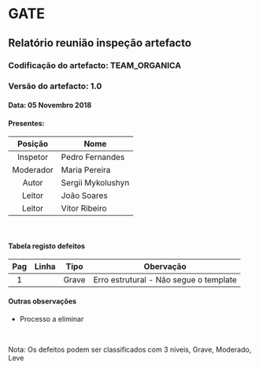# GATE
## Relatório reunião inspeção artefacto
### Codificação do artefacto: TEAM_ORGANICA
### Versão do artefacto: 1.0
#### Data: 05 Novembro 2018
#### Presentes:
|Posição|Nome
|:---:|---
|Inspetor|Pedro Fernandes
|Moderador|Maria Pereira
|Autor|Sergii Mykolushyn
|Leitor|João Soares
|Leitor|Vitor Ribeiro

</br>

#### Tabela registo defeitos
|Pag|Linha|Tipo|Obervação
|:---:|:---:|:---:|---
|1||Grave|Erro estrutural - Não segue o template

#### Outras observações
- Processo a eliminar

</br>

Nota: Os defeitos podem ser classificados com 3 níveis, Grave, Moderado, Leve